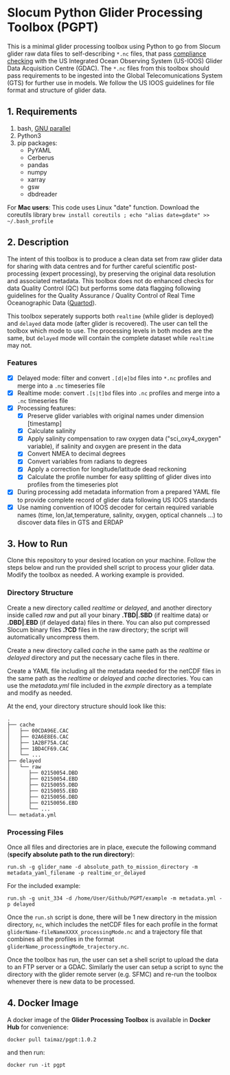# Slocum Python Glider Processing Toolbox (PGPT)

This is a minimal glider processing toolbox using Python to go from Slocum glider raw data files to self-describing `*.nc` files, that pass [compliance checking](https://compliance.ioos.us/index.html "compliance checking") with the US Integrated Ocean Observing System (US-IOOS) Glider Data Acquisition Centre (GDAC). The `*.nc` files from this toolbox should pass requirements to be ingested into the Global Telecomunications System (GTS) for further use in models. We follow the US IOOS guidelines for file format and structure of glider data.

## 1. Requirements

1. bash, [GNU parallel](https://www.gnu.org/software/parallel/)
2. Python3
3. pip packages:
	* PyYAML 
	* Cerberus
	* pandas
	* numpy
	* xarray
	* gsw
	* dbdreader

For **Mac users**: This code uses Linux "date" function. Download the coreutils library  `brew install coreutils ; echo "alias date=gdate" >> ~/.bash_profile`

## 2. Description 

The intent of this toolbox is to produce a clean data set from raw glider data for sharing with data centres and for further careful scientific post-processing (expert processing), by preserving the original data resolution and associated metadata. This toolbox does not do enhanced checks for data Quality Control (QC) but performs some data flagging following guidelines for the Quality Assurance / Quality Control of Real Time Oceanographic Data ([Quartod](https://ioos.noaa.gov/project/qartod/)). 

This toolbox seperately supports both `realtime` (while glider is deployed) and `delayed` data mode (after glider is recovered). The user can tell the toolbox which mode to use. The processing levels in both modes are the same, but `delayed` mode will contain the complete dataset while `realtime` may not.

### Features

- [x] Delayed mode: filter and convert `.[d|e]bd` files into `*.nc` profiles and merge into a `.nc` timeseries file
- [x] Realtime mode: convert `.[s|t]bd` files into `.nc` profiles and merge into a `.nc` timeseries file
- [x] Processing features:
	- [x] Preserve glider variables with original names under dimension [timestamp]
	- [x] Calculate salinity
	- [x] Apply salinity compensation to raw oxygen data ("sci_oxy4_oxygen" variable), if salinity and oxygen are present in the data
	- [x] Convert NMEA to decimal degrees 
	- [x] Convert variables from radians to degrees
	- [x] Apply a correction for longitude/latitude dead reckoning
	- [x] Calculate the profile number for easy splitting of glider dives into profiles from the timeseries plot
- [x] During processing add metadata information from a prepared YAML file to provide complete record of glider data following US IOOS standards
- [x] Use naming convention of IOOS decoder for certain required variable names (time, lon,lat,temperature, salinity, oxygen, optical channels ...) to discover data files in GTS and ERDAP
 
## 3. How to Run

Clone this repository to your desired location on your machine. Follow the steps below and run the provided shell script to process your glider data. Modify the toolbox as needed. A working example is provided.

### Directory Structure

Create a new directory called _realtime_ or _delayed_, and another directory inside called _raw_ and put all your binary **.TBD|.SBD** (if realtime data) or **.DBD|.EBD** (if delayed data) files in there.  You can also put compressed Slocum binary files **.?CD** files in the raw directory; the script will automatically uncompress them.

Create a new directory called _cache_ in the same path as the _realtime_ or _delayed_ directory and put the necessary cache files in there.

Create a YAML file including all the metadata needed for the netCDF files in the same path as the _realtime_ or _delayed_ and _cache_ directories.  You can use the _metadata.yml_ file included in the _exmple_ directory as a template and modify as needed.

At the end, your directory structure should look like this:

```
.
├── cache
│   ├── 00CDA96E.CAC
│   ├── 02A6E8E6.CAC
│   ├── 1A2BF75A.CAC
│   ├── 1BD4CF69.CAC
│   └── ...
├── delayed
│   └──	raw
│      ├── 02150054.DBD
│      ├── 02150054.EBD
│      ├── 02150055.DBD
│      ├── 02150055.EBD
│      ├── 02150056.DBD
│      ├── 02150056.EBD
│      └── ...
└── metadata.yml
```

### Processing Files

Once all files and directories are in place, execute the following command (**specify absolute path to the run directory**):

`run.sh -g glider_name -d absolute_path_to_mission_directory -m metadata_yaml_filename -p realtime_or_delayed`

For the included example:

`run.sh -g unit_334 -d /home/User/Github/PGPT/example -m metadata.yml -p delayed`

Once the `run.sh` script is done, there will be 1 new directory in the mission directory, `nc`, which includes the netCDF files for each profile in the format `gliderName-fileNameXXXX_processingMode.nc` and a trajectory file that combines all the profiles in the format `gliderName_processingMode_trajectory.nc`.

Once the toolbox has run, the user can set a shell script to upload the data to an FTP server or a GDAC. Similarly the user can setup a script to sync the directory with the glider remote server (e.g. SFMC) and re-run the toolbox whenever there is new data to be processed.


## 4. Docker Image

A docker image of the **Glider Processing Toolbox** is available in **Docker Hub** for convenience:

`docker pull taimaz/pgpt:1.0.2`

and then run:

`docker run -it pgpt`

